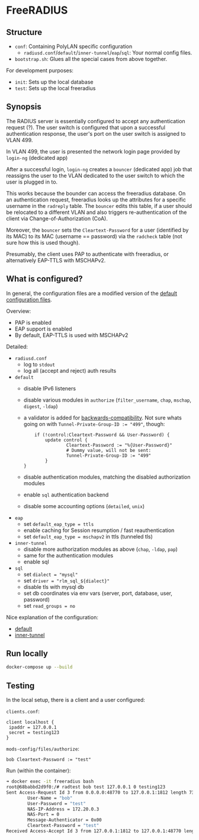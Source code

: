 # FreeRADIUS

## Structure

* `conf`: Containing PolyLAN specific configuration
  * `radiusd.conf`/`default`/`inner-tunnel`/`eap`/`sql`: Your normal config files.
* `bootstrap.sh`: Glues all the special cases from above together.

For development purposes:

* `init`: Sets up the local database
* `test`: Sets up the local freeradius

## Synopsis

The RADIUS server is essentially configured to accept any authentication request (?). The user switch is configured that upon a successful authentication response, the user's port on the user switch is assigned to VLAN 499.

In VLAN 499, the user is presented the network login page provided by `login-ng` (dedicated app)

After a successful login, `login-ng` creates a `bouncer` (dedicated app) job that reassigns the user to the VLAN dedicated to the user switch to which the user is plugged in to.

This works because the bounder can access the freeradius database. On an authentication request, freeradius looks up the attributes for a specific username in the `radreply` table. The `bouncer` edits this table, if a user should be relocated to a different VLAN and also triggers re-authentication of the client via Change-of-Authorization (CoA).

Moreover, the `bouncer` sets the `Cleartext-Password` for a user (identified by its MAC) to its MAC (username == password) via the `radcheck` table (not sure how this is used though).

Presumably, the client uses PAP to authenticate with freeradius, or alternatively EAP-TTLS with MSCHAPv2.

## What is configured?

In general, the configuration files are a modified version of the [default configuration files](https://github.com/FreeRADIUS/freeradius-server/tree/release_3_2_0/raddb).

Overview:

* PAP is enabled
* EAP support is enabled
* By default, EAP-TTLS is used with MSCHAPv2

Detailed:

* `radiusd.conf`
  * log to `stdout`
  * log all (accept and reject) auth results
* `default`
  * disable IPv6 listeners
  * disable various modules in `authorize` (`filter_username`, `chap`, `mschap`, `digest`, `-ldap`)
  * a validator is added for [backwards-compatibility](https://networkradius.com/doc/current/upgrading/other.html). Not sure whats going on with `Tunnel-Private-Group-ID := "499"`, though:

    ```text
        if (!control:Cleartext-Password && User-Password) {
            update control {
                    Cleartext-Password := "%{User-Password}"
                    # Dummy value, will not be sent:
                    Tunnel-Private-Group-ID := "499"
            }
    }
    ```

  * disable authentication modules, matching the disabled authorization modules
  * enable `sql` authentication backend
  * disable some accounting options (`detailed`, `unix`)
* `eap`
  * set `default_eap_type = ttls`
  * enable caching for Session resumption / fast reauthentication
  * set `default_eap_type = mschapv2` in ttls (tunneled tls)
* `inner-tunnel`
  * disable more authorization modules as above (`chap`, `-ldap`, `pap`)
  * same for the authentication modules
  * enable sql
* `sql`
  * set `dialect = "mysql"`
  * set `driver = "rlm_sql_${dialect}"`
  * disable tls with mysql db
  * set db coordinates via env vars (server, port, database, user, password)
  * set `read_groups = no`

Nice explanation of the configuration:

* [default](https://networkradius.com/doc/current/raddb/sites-available/default.html)
* [inner-tunnel](https://networkradius.com/doc/current/raddb/sites-available/default.html)

## Run locally

```bash
docker-compose up --build
```

## Testing

In the local setup, there is a client and a user configured:

`clients.conf`:

```text
client localhost {
 ipaddr = 127.0.0.1
 secret = testing123
}
```

`mods-config/files/authorize`:

```text
bob Cleartext-Password := "test"
```

Run (within the container):

```bash
➜ docker exec -it freeradius bash
root@68babbd2d9f0:/# radtest bob test 127.0.0.1 0 testing123
Sent Access-Request Id 3 from 0.0.0.0:48770 to 127.0.0.1:1812 length 73
        User-Name = "bob"
        User-Password = "test"
        NAS-IP-Address = 172.20.0.3
        NAS-Port = 0
        Message-Authenticator = 0x00
        Cleartext-Password = "test"
Received Access-Accept Id 3 from 127.0.0.1:1812 to 127.0.0.1:48770 length 20
```
